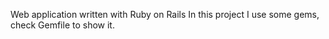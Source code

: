 Web application written with Ruby on Rails
In this project I use some gems, check Gemfile to show it.
